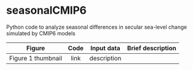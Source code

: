 # seasonalCMIP6
 Python code to analyze seasonal differences in secular sea-level change simulated by CMIP6 models

| Figure | Code | Input data | Brief description |
| ------------- |:-------------:| -----| -----|
| Figure 1 thumbnail   | link | description |
